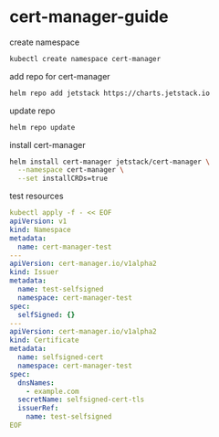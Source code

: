 # cert-manager-guide

create namespace
```bash
kubectl create namespace cert-manager
```

add repo for cert-manager
```bash
helm repo add jetstack https://charts.jetstack.io
```

update repo
```bash
helm repo update
```

install cert-manager
```bash
helm install cert-manager jetstack/cert-manager \
  --namespace cert-manager \
  --set installCRDs=true
```

test resources
```yaml
kubectl apply -f - << EOF
apiVersion: v1
kind: Namespace
metadata:
  name: cert-manager-test
---
apiVersion: cert-manager.io/v1alpha2
kind: Issuer
metadata:
  name: test-selfsigned
  namespace: cert-manager-test
spec:
  selfSigned: {}
---
apiVersion: cert-manager.io/v1alpha2
kind: Certificate
metadata:
  name: selfsigned-cert
  namespace: cert-manager-test
spec:
  dnsNames:
    - example.com
  secretName: selfsigned-cert-tls
  issuerRef:
    name: test-selfsigned
EOF
```


